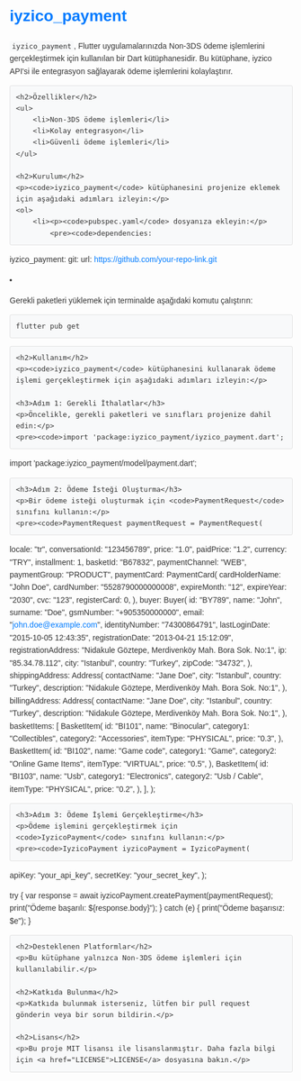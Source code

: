 <!DOCTYPE html>
<html lang="en">
<head>
    <meta charset="UTF-8">
    <meta name="viewport" content="width=device-width, initial-scale=1.0">
    <title>iyzico_payment</title>
    <style>
        body {
            font-family: Arial, sans-serif;
            line-height: 1.6;
            color: #333;
            margin: 20px;
        }
        h1, h2, h3 {
            color: #007bff;
        }
        code {
            background-color: #f8f9fa;
            border-radius: 3px;
            padding: 2px 4px;
            font-size: 0.9em;
        }
        pre {
            background-color: #f8f9fa;
            border: 1px solid #e1e1e1;
            border-radius: 3px;
            padding: 10px;
            overflow: auto;
        }
        a {
            color: #007bff;
            text-decoration: none;
        }
        a:hover {
            text-decoration: underline;
        }
    </style>
</head>
<body>
    <h1>iyzico_payment</h1>
    <p><code>iyzico_payment</code>, Flutter uygulamalarınızda Non-3DS ödeme işlemlerini gerçekleştirmek için kullanılan bir Dart kütüphanesidir. Bu kütüphane, iyzico API'si ile entegrasyon sağlayarak ödeme işlemlerini kolaylaştırır.</p>

    <h2>Özellikler</h2>
    <ul>
        <li>Non-3DS ödeme işlemleri</li>
        <li>Kolay entegrasyon</li>
        <li>Güvenli ödeme işlemleri</li>
    </ul>

    <h2>Kurulum</h2>
    <p><code>iyzico_payment</code> kütüphanesini projenize eklemek için aşağıdaki adımları izleyin:</p>
    <ol>
        <li><p><code>pubspec.yaml</code> dosyanıza ekleyin:</p>
            <pre><code>dependencies:
  iyzico_payment:
    git:
      url: https://github.com/your-repo-link.git
</code></pre>
        </li>
        <li><p>Gerekli paketleri yüklemek için terminalde aşağıdaki komutu çalıştırın:</p>
            <pre><code>flutter pub get
</code></pre>
        </li>
    </ol>

    <h2>Kullanım</h2>
    <p><code>iyzico_payment</code> kütüphanesini kullanarak ödeme işlemi gerçekleştirmek için aşağıdaki adımları izleyin:</p>

    <h3>Adım 1: Gerekli İthalatlar</h3>
    <p>Öncelikle, gerekli paketleri ve sınıfları projenize dahil edin:</p>
    <pre><code>import 'package:iyzico_payment/iyzico_payment.dart';
import 'package:iyzico_payment/model/payment.dart';
</code></pre>

    <h3>Adım 2: Ödeme İsteği Oluşturma</h3>
    <p>Bir ödeme isteği oluşturmak için <code>PaymentRequest</code> sınıfını kullanın:</p>
    <pre><code>PaymentRequest paymentRequest = PaymentRequest(
  locale: "tr",
  conversationId: "123456789",
  price: "1.0",
  paidPrice: "1.2",
  currency: "TRY",
  installment: 1,
  basketId: "B67832",
  paymentChannel: "WEB",
  paymentGroup: "PRODUCT",
  paymentCard: PaymentCard(
    cardHolderName: "John Doe",
    cardNumber: "5528790000000008",
    expireMonth: "12",
    expireYear: "2030",
    cvc: "123",
    registerCard: 0,
  ),
  buyer: Buyer(
    id: "BY789",
    name: "John",
    surname: "Doe",
    gsmNumber: "+905350000000",
    email: "john.doe@example.com",
    identityNumber: "74300864791",
    lastLoginDate: "2015-10-05 12:43:35",
    registrationDate: "2013-04-21 15:12:09",
    registrationAddress: "Nidakule Göztepe, Merdivenköy Mah. Bora Sok. No:1",
    ip: "85.34.78.112",
    city: "Istanbul",
    country: "Turkey",
    zipCode: "34732",
  ),
  shippingAddress: Address(
    contactName: "Jane Doe",
    city: "Istanbul",
    country: "Turkey",
    description: "Nidakule Göztepe, Merdivenköy Mah. Bora Sok. No:1",
  ),
  billingAddress: Address(
    contactName: "Jane Doe",
    city: "Istanbul",
    country: "Turkey",
    description: "Nidakule Göztepe, Merdivenköy Mah. Bora Sok. No:1",
  ),
  basketItems: [
    BasketItem(
      id: "BI101",
      name: "Binocular",
      category1: "Collectibles",
      category2: "Accessories",
      itemType: "PHYSICAL",
      price: "0.3",
    ),
    BasketItem(
      id: "BI102",
      name: "Game code",
      category1: "Game",
      category2: "Online Game Items",
      itemType: "VIRTUAL",
      price: "0.5",
    ),
    BasketItem(
      id: "BI103",
      name: "Usb",
      category1: "Electronics",
      category2: "Usb / Cable",
      itemType: "PHYSICAL",
      price: "0.2",
    ),
  ],
);
</code></pre>

    <h3>Adım 3: Ödeme İşlemi Gerçekleştirme</h3>
    <p>Ödeme işlemini gerçekleştirmek için <code>IyzicoPayment</code> sınıfını kullanın:</p>
    <pre><code>IyzicoPayment iyzicoPayment = IyzicoPayment(
  apiKey: "your_api_key",
  secretKey: "your_secret_key",
);

try {
  var response = await iyzicoPayment.createPayment(paymentRequest);
  print("Ödeme başarılı: ${response.body}");
} catch (e) {
  print("Ödeme başarısız: $e");
}
</code></pre>

    <h2>Desteklenen Platformlar</h2>
    <p>Bu kütüphane yalnızca Non-3DS ödeme işlemleri için kullanılabilir.</p>

    <h2>Katkıda Bulunma</h2>
    <p>Katkıda bulunmak isterseniz, lütfen bir pull request gönderin veya bir sorun bildirin.</p>

    <h2>Lisans</h2>
    <p>Bu proje MIT lisansı ile lisanslanmıştır. Daha fazla bilgi için <a href="LICENSE">LICENSE</a> dosyasına bakın.</p>
</body>
</html>
